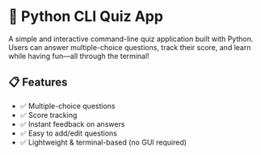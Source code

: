 # 🧠 Python CLI Quiz App

A simple and interactive command-line quiz application built with Python. Users can answer multiple-choice questions, track their score, and learn while having fun—all through the terminal!

## 📋 Features

- ✅ Multiple-choice questions
- ✅ Score tracking
- ✅ Instant feedback on answers
- ✅ Easy to add/edit questions
- ✅ Lightweight & terminal-based (no GUI required)
